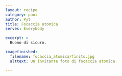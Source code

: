 ```yaml
---
layout: recipe
category: pani
author: Pyt
title: Focaccia atomica
serves: Everybody

excerpt: >
  Buono di sicuro.

imagefinished:
  filename: focaccia_atomica/finito.jpg
  alttext: Un invitante foto di focaccia atomica.

---
```

